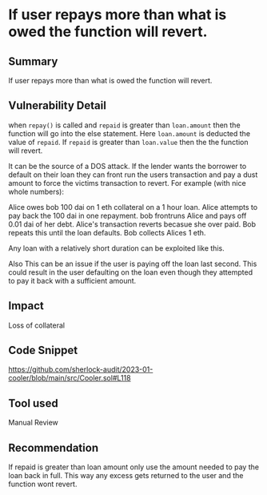 # If user repays more than what is owed the function will revert.

## Summary

If user repays more than what is owed the function will revert.

## Vulnerability Detail

when `repay()` is called and `repaid` is greater than `loan.amount` then the function will go into the else statement. Here `loan.amount` is deducted the value of `repaid`. If `repaid` is greater than `loan.value` then the the function will revert.

It can be the source of a DOS attack. If the lender wants the borrower to default on their loan they can front run the users transaction and pay a dust amount to force the victims transaction to revert. For example (with nice whole numbers):

Alice owes bob 100 dai on 1 eth collateral on a 1 hour loan.
Alice attempts to pay back the 100 dai in one repayment.
bob frontruns Alice and pays off 0.01 dai of her debt.
Alice's transaction reverts becasue she over paid.
Bob repeats this until the loan defaults.
Bob collects Alices 1 eth.

Any loan with a relatively short duration can be exploited like this.

Also This can be an issue if the user is paying off the loan last second. This could result in the user defaulting on the loan even though they attempted to pay it back with a sufficient amount.

## Impact

Loss of collateral

## Code Snippet

https://github.com/sherlock-audit/2023-01-cooler/blob/main/src/Cooler.sol#L118

## Tool used

Manual Review

## Recommendation

If repaid is greater than loan amount only use the amount needed to pay the loan back in full. This way any excess gets returned to the user and the function wont revert.
